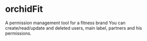 # orchidFit

A permission management tool for a fitness brand
You can create/read/update and deleted users, main label, partners and his permissions.
